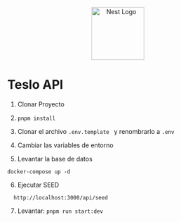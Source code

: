 <p align="center">
  <a href="http://nestjs.com/" target="blank"><img src="https://nestjs.com/img/logo-small.svg" width="120" alt="Nest Logo" /></a>
</p>


# Teslo API
1. Clonar Proyecto

2. ```pnpm install```

3. Clonar el archivo ```.env.template ``` y renombrarlo a ```.env ```

4. Cambiar las variables de entorno

5. Levantar la base de datos

```
docker-compose up -d
```

6. Ejecutar SEED  
```
  http://localhost:3000/api/seed
```

7. Levantar: ```pnpm run start:dev ```